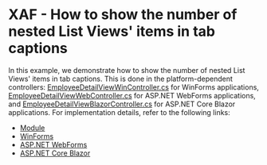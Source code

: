 # XAF - How to show the number of nested List Views' items in tab captions

In this example, we demonstrate how to show the number of nested List Views' items in tab captions. This is done in the platform-dependent controllers: [EmployeeDetailViewWinController.cs](./DetailViewTabCount/WinForms/CS/DetailViewTabCount.Module.Win/Controllers/EmployeeDetailViewWinController.cs) for WinForms applications, [EmployeeDetailViewWebController.cs](./DetailViewTabCount/ASP.NET/WebForms/CS/DetailViewTabCount.Module.Web/Controllers/EmployeeDetailViewWebController.cs) for ASP.NET WebForms applications, and [EmployeeDetailViewBlazorController.cs](./DetailViewTabCount/ASP.NET/Blazor/DetailViewTabCount.Module.Blazor/Controllers/EmployeeDetailViewBlazorController.cs) for ASP.NET Core Blazor applications. For implementation details, refer to the following links:
* [Module](./DetailViewTabCount/Module) 
* [WinForms](./DetailViewTabCount/WinForms) 
* [ASP.NET WebForms](./DetailViewTabCount/ASP.NET/WebForms) 
* [ASP.NET Core Blazor](./DetailViewTabCount/ASP.NET/Blazor) 
